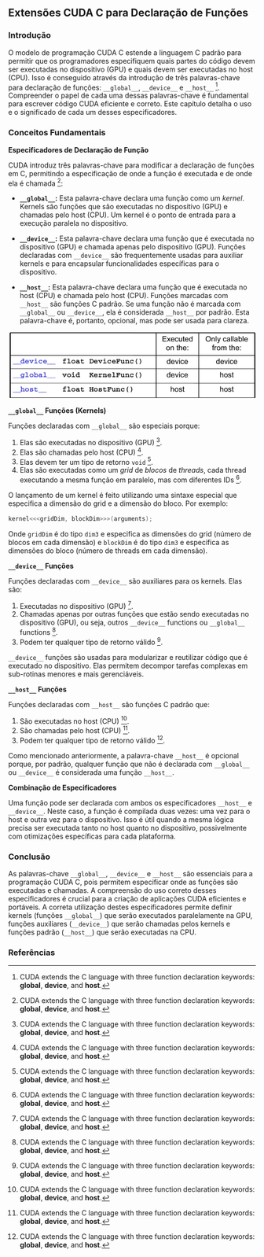 ## Extensões CUDA C para Declaração de Funções

### Introdução

O modelo de programação CUDA C estende a linguagem C padrão para permitir que os programadores especifiquem quais partes do código devem ser executadas no dispositivo (GPU) e quais devem ser executadas no host (CPU). Isso é conseguido através da introdução de três palavras-chave para declaração de funções: `__global__`, `__device__` e `__host__` [^1]. Compreender o papel de cada uma dessas palavras-chave é fundamental para escrever código CUDA eficiente e correto. Este capítulo detalha o uso e o significado de cada um desses especificadores.

### Conceitos Fundamentais

**Especificadores de Declaração de Função**

CUDA introduz três palavras-chave para modificar a declaração de funções em C, permitindo a especificação de onde a função é executada e de onde ela é chamada [^1]:

*   **`__global__`:** Esta palavra-chave declara uma função como um *kernel*. Kernels são funções que são executadas no dispositivo (GPU) e chamadas pelo host (CPU). Um kernel é o ponto de entrada para a execução paralela no dispositivo.

*   **`__device__`:** Esta palavra-chave declara uma função que é executada no dispositivo (GPU) e chamada apenas pelo dispositivo (GPU). Funções declaradas com `__device__` são frequentemente usadas para auxiliar kernels e para encapsular funcionalidades específicas para o dispositivo.

*   **`__host__`:** Esta palavra-chave declara uma função que é executada no host (CPU) e chamada pelo host (CPU). Funções marcadas com `__host__` são funções C padrão. Se uma função não é marcada com `__global__` ou `__device__`, ela é considerada `__host__` por padrão. Esta palavra-chave é, portanto, opcional, mas pode ser usada para clareza.

![Tabela de qualificadores CUDA C para declaração de funções, mostrando onde são executadas e de onde podem ser chamadas.](./../images/image1.jpg)

**`__global__` Funções (Kernels)**

Funções declaradas com `__global__` são especiais porque:

1.  Elas são executadas no dispositivo (GPU) [^1].
2.  Elas são chamadas pelo host (CPU) [^1].
3.  Elas devem ter um tipo de retorno `void` [^1].
4.  Elas são executadas como um *grid* de *blocos* de *threads*, cada thread executando a mesma função em paralelo, mas com diferentes IDs [^1].

O lançamento de um kernel é feito utilizando uma sintaxe especial que especifica a dimensão do grid e a dimensão do bloco. Por exemplo:

```c++
kernel<<<gridDim, blockDim>>>(arguments);
```

Onde `gridDim` é do tipo `dim3` e especifica as dimensões do grid (número de blocos em cada dimensão) e `blockDim` é do tipo `dim3` e especifica as dimensões do bloco (número de threads em cada dimensão).

**`__device__` Funções**

Funções declaradas com `__device__` são auxiliares para os kernels. Elas são:

1.  Executadas no dispositivo (GPU) [^1].
2.  Chamadas apenas por outras funções que estão sendo executadas no dispositivo (GPU), ou seja, outros `__device__` functions ou `__global__` functions [^1].
3.  Podem ter qualquer tipo de retorno válido [^1].

`__device__` funções são usadas para modularizar e reutilizar código que é executado no dispositivo. Elas permitem decompor tarefas complexas em sub-rotinas menores e mais gerenciáveis.

**`__host__` Funções**

Funções declaradas com `__host__` são funções C padrão que:

1.  São executadas no host (CPU) [^1].
2.  São chamadas pelo host (CPU) [^1].
3.  Podem ter qualquer tipo de retorno válido [^1].

Como mencionado anteriormente, a palavra-chave `__host__` é opcional porque, por padrão, qualquer função que não é declarada com `__global__` ou `__device__` é considerada uma função `__host__`.

**Combinação de Especificadores**

Uma função pode ser declarada com ambos os especificadores `__host__` e `__device__`. Neste caso, a função é compilada duas vezes: uma vez para o host e outra vez para o dispositivo. Isso é útil quando a mesma lógica precisa ser executada tanto no host quanto no dispositivo, possivelmente com otimizações específicas para cada plataforma.

### Conclusão

As palavras-chave `__global__`, `__device__` e `__host__` são essenciais para a programação CUDA C, pois permitem especificar onde as funções são executadas e chamadas. A compreensão do uso correto desses especificadores é crucial para a criação de aplicações CUDA eficientes e portáveis. A correta utilização destes especificadores permite definir kernels (funções `__global__`) que serão executados paralelamente na GPU, funções auxiliares (`__device__`) que serão chamadas pelos kernels e funções padrão (`__host__`) que serão executadas na CPU.

### Referências
[^1]: CUDA extends the C language with three function declaration keywords: __global__, __device__, and __host__.

<!-- END -->